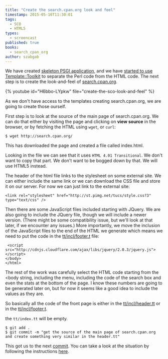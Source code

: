 ```yaml
---
title: "Create the search.cpan.org look and feel"
timestamp: 2015-05-16T11:30:01
tags:
  - SCO
  - HTML5
types:
  - screencast
published: true
books:
  - search_cpan_org
author: szabgab
---
```



We have created [skeleton PSGI application](/create-skeleton-psgi-application), and
we have [started to use Template::Toolkit](/start-using-template-toolkit-to-show-empty-pages)
to separate the Perl code from the HTML code. The next step is to create the look-and-feel of
[search.cpan.org](http://search.cpan.org/).


{% youtube id="H6bbo-LYpkw" file="create-the-sco-look-and-feel" %}

As we don't have access to the templates creating search.cpan.org, we are going to create those ourself.

First step is to look at the source of the main page of search.cpan.org. We can do that either by
visiting the page and clicking on <b>view source</b> in the browser, or by fetching the HTML using
`wget`, or `curl`:

```
$ wget http://search.cpan.org/
```

This has downloaded the page and created a file called index.html.

Looking in the file we can see that it uses `HTML 4.01 Transitional`. We don't want to copy that part.
We don't want to be bogged down by that. We will use HTML5 instead.

The header of the html file links to the stylesheet on some external site. We can either include the same link
or we can download the CSS file and store it on our server. For now we can just link to the external site:

```
<link rel="stylesheet" href="http://st.pimg.net/tucs/style.css?3" type="text/css" />
```

Then there are some JavaScript files included starting with JQuery. We are also going to include the JQuery file,
though we will include a newer version. (There might be some compatibility issue, but we'll look at that later,
if we encounter any issues.) More importantly, we move the inclusion of the JavaScript files to the end of the HTML
we generate which means we need to put the code in the
[tt/incl/footer.t](https://github.com/szabgab/MetaCPAN-SCO/blob/7a623c1f410c86642e7719d6e7bdc4d643b18e56/tt/incl/footer.tt)
file:

```
 <script src="http://cdnjs.cloudflare.com/ajax/libs/jquery/2.0.3/jquery.js"></script>
</body>
</html>
```

The rest of the work was carefully select the HTML code starting from the &lt;body string, including the menu, including the code of the search box
and even the stats at the bottom of the page. I know these numbers are going to be generated later on, but for now it seems like
a good idea to include the values as they are.

So basically all the code of the front page is either in the
[tt/incl/header.tt](https://github.com/szabgab/MetaCPAN-SCO/blob/7a623c1f410c86642e7719d6e7bdc4d643b18e56/tt/incl/header.tt)
or in the
[tt/incl/footer.t](https://github.com/szabgab/MetaCPAN-SCO/blob/7a623c1f410c86642e7719d6e7bdc4d643b18e56/tt/incl/footer.tt).

the `tt/index.tt` will be empty.

```
$ git add .
$ git commit -m "get the source of the main page of search.cpan.org and create something very similar in the header.tt"
```

This got us to the next [commit](https://github.com/szabgab/MetaCPAN-SCO/tree/7a623c1f410c86642e7719d6e7bdc4d643b18e56).
You can take a look at the situation by following the instructions [here](/looking-at-specific-commit-in-github). 


